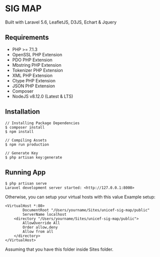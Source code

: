 # SIG MAP
Built with Laravel 5.6, LeafletJS, D3JS, Echart & Jquery

## Requirements
- PHP >= 7.1.3
- OpenSSL PHP Extension
- PDO PHP Extension
- Mbstring PHP Extension
- Tokenizer PHP Extension
- XML PHP Extension
- Ctype PHP Extension
- JSON PHP Extension
- Composer
- NodeJS v8.12.0 (Latest & LTS)

## Installation

```
// Installing Package Dependencies
$ composer install
$ npm install

// Compiling Assets
$ npm run production

// Generate Key
$ php artisan key:generate
```

## Running App

```
$ php artisan serve
Laravel development server started: <http://127.0.0.1:8000>
```
Otherwise, you can setup your virtual hosts with this value
Example setup:
```
<VirtualHost *:80>
    	DocumentRoot "/Users/yourname/Sites/unicef-sig-map/public"
	    ServerName localhost
	<directory "/Users/yourname/Sites/unicef-sig-map/public">
		AllowOverride All
		Order allow,deny
		Allow from all
	</directory>
</VirtualHost>
```
Assuming that you have this folder inside Sites folder.
